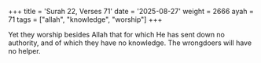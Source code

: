 +++
title = 'Surah 22, Verses 71'
date = '2025-08-27'
weight = 2666
ayah = 71
tags = ["allah", "knowledge", "worship"]
+++

Yet they worship besides Allah that for which He has sent down no authority, and of which they have no knowledge. The wrongdoers will have no helper.